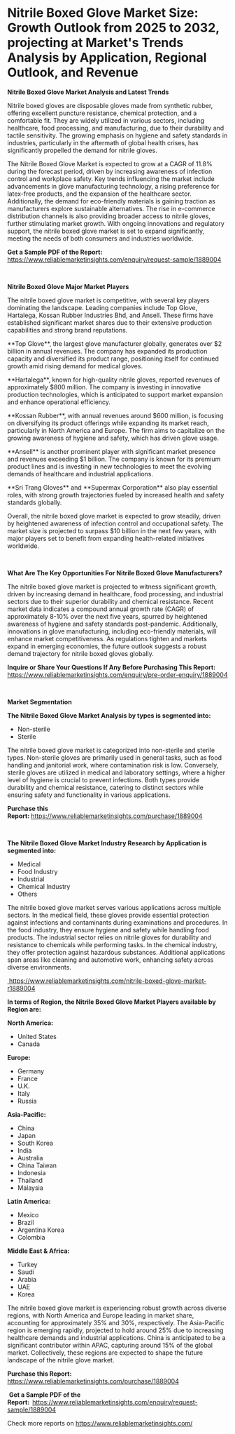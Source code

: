 <p><h1>Nitrile Boxed Glove Market Size: Growth Outlook from 2025 to 2032, projecting at Market's Trends Analysis by Application, Regional Outlook, and Revenue</h1></p><p><strong>Nitrile Boxed Glove Market Analysis and Latest Trends</strong></p>
<p><p>Nitrile boxed gloves are disposable gloves made from synthetic rubber, offering excellent puncture resistance, chemical protection, and a comfortable fit. They are widely utilized in various sectors, including healthcare, food processing, and manufacturing, due to their durability and tactile sensitivity. The growing emphasis on hygiene and safety standards in industries, particularly in the aftermath of global health crises, has significantly propelled the demand for nitrile gloves.</p><p>The Nitrile Boxed Glove Market is expected to grow at a CAGR of 11.8% during the forecast period, driven by increasing awareness of infection control and workplace safety. Key trends influencing the market include advancements in glove manufacturing technology, a rising preference for latex-free products, and the expansion of the healthcare sector. Additionally, the demand for eco-friendly materials is gaining traction as manufacturers explore sustainable alternatives. The rise in e-commerce distribution channels is also providing broader access to nitrile gloves, further stimulating market growth. With ongoing innovations and regulatory support, the nitrile boxed glove market is set to expand significantly, meeting the needs of both consumers and industries worldwide.</p></p>
<p><strong>Get a Sample PDF of the Report:&nbsp;</strong> <a href="https://www.reliablemarketinsights.com/enquiry/request-sample/1889004?utm_campaign=2010&utm_medium=2&utm_source=Github&utm_content=ia&utm_term=14012025&utm_id=nitrile-boxed-glove">https://www.reliablemarketinsights.com/enquiry/request-sample/1889004</a></p>
<p>&nbsp;</p>
<p><strong>Nitrile Boxed Glove Major Market Players</strong></p>
<p><p>The nitrile boxed glove market is competitive, with several key players dominating the landscape. Leading companies include Top Glove, Hartalega, Kossan Rubber Industries Bhd, and Ansell. These firms have established significant market shares due to their extensive production capabilities and strong brand reputations.</p><p>**Top Glove**, the largest glove manufacturer globally, generates over $2 billion in annual revenues. The company has expanded its production capacity and diversified its product range, positioning itself for continued growth amid rising demand for medical gloves. </p><p>**Hartalega**, known for high-quality nitrile gloves, reported revenues of approximately $800 million. The company is investing in innovative production technologies, which is anticipated to support market expansion and enhance operational efficiency.</p><p>**Kossan Rubber**, with annual revenues around $600 million, is focusing on diversifying its product offerings while expanding its market reach, particularly in North America and Europe. The firm aims to capitalize on the growing awareness of hygiene and safety, which has driven glove usage.</p><p>**Ansell** is another prominent player with significant market presence and revenues exceeding $1 billion. The company is known for its premium product lines and is investing in new technologies to meet the evolving demands of healthcare and industrial applications.</p><p>**Sri Trang Gloves** and **Supermax Corporation** also play essential roles, with strong growth trajectories fueled by increased health and safety standards globally. </p><p>Overall, the nitrile boxed glove market is expected to grow steadily, driven by heightened awareness of infection control and occupational safety. The market size is projected to surpass $10 billion in the next few years, with major players set to benefit from expanding health-related initiatives worldwide.</p></p>
<p>&nbsp;</p>
<p><strong>What Are The Key Opportunities For Nitrile Boxed Glove Manufacturers?</strong></p>
<p><p>The nitrile boxed glove market is projected to witness significant growth, driven by increasing demand in healthcare, food processing, and industrial sectors due to their superior durability and chemical resistance. Recent market data indicates a compound annual growth rate (CAGR) of approximately 8-10% over the next five years, spurred by heightened awareness of hygiene and safety standards post-pandemic. Additionally, innovations in glove manufacturing, including eco-friendly materials, will enhance market competitiveness. As regulations tighten and markets expand in emerging economies, the future outlook suggests a robust demand trajectory for nitrile boxed gloves globally.</p></p>
<p><strong>Inquire or Share Your Questions If Any Before Purchasing This Report:</strong> <a href="https://www.reliablemarketinsights.com/enquiry/pre-order-enquiry/1889004?utm_campaign=2010&utm_medium=2&utm_source=Github&utm_content=ia&utm_term=14012025&utm_id=nitrile-boxed-glove">https://www.reliablemarketinsights.com/enquiry/pre-order-enquiry/1889004</a></p>
<p>&nbsp;</p>
<p><strong>Market Segmentation</strong></p>
<p><strong>The Nitrile Boxed Glove Market Analysis by types is segmented into:</strong></p>
<p><ul><li>Non-sterile</li><li>Sterile</li></ul></p>
<p><p>The nitrile boxed glove market is categorized into non-sterile and sterile types. Non-sterile gloves are primarily used in general tasks, such as food handling and janitorial work, where contamination risk is low. Conversely, sterile gloves are utilized in medical and laboratory settings, where a higher level of hygiene is crucial to prevent infections. Both types provide durability and chemical resistance, catering to distinct sectors while ensuring safety and functionality in various applications.</p></p>
<p><strong>Purchase this Report:&nbsp;</strong><a href="https://www.reliablemarketinsights.com/purchase/1889004?utm_campaign=2010&utm_medium=2&utm_source=Github&utm_content=ia&utm_term=14012025&utm_id=nitrile-boxed-glove">https://www.reliablemarketinsights.com/purchase/1889004</a></p>
<p>&nbsp;</p>
<p><strong>The Nitrile Boxed Glove Market Industry Research by Application is segmented into:</strong></p>
<p><ul><li>Medical</li><li>Food Industry</li><li>Industrial</li><li>Chemical Industry</li><li>Others</li></ul></p>
<p><p>The nitrile boxed glove market serves various applications across multiple sectors. In the medical field, these gloves provide essential protection against infections and contaminants during examinations and procedures. In the food industry, they ensure hygiene and safety while handling food products. The industrial sector relies on nitrile gloves for durability and resistance to chemicals while performing tasks. In the chemical industry, they offer protection against hazardous substances. Additional applications span areas like cleaning and automotive work, enhancing safety across diverse environments.</p></p>
<p><a href="https://www.reliablemarketinsights.com/nitrile-boxed-glove-market-r1889004?utm_campaign=2010&utm_medium=2&utm_source=Github&utm_content=ia&utm_term=14012025&utm_id=nitrile-boxed-glove">&nbsp;https://www.reliablemarketinsights.com/nitrile-boxed-glove-market-r1889004</a></p>
<p><strong>In terms of Region, the Nitrile Boxed Glove Market Players available by Region are:</strong></p>
<p>
    <p> <strong> North America: </strong>
        <ul>
            <li>United States</li>
            <li>Canada</li>
        </ul>
        </p> 
    <p> <strong> Europe: </strong>
        <ul>
            <li>Germany</li>
            <li>France</li>
            <li>U.K.</li>
            <li>Italy</li>
            <li>Russia</li>
        </ul>
        </p> 
    <p> <strong> Asia-Pacific: </strong>
        <ul>
            <li>China</li>
            <li>Japan</li>
            <li>South Korea</li>
            <li>India</li>
            <li>Australia</li>
            <li>China Taiwan</li>
            <li>Indonesia</li>
            <li>Thailand</li>
            <li>Malaysia</li>
        </ul>
        </p> 
    <p> <strong> Latin America: </strong>
        <ul>
            <li>Mexico</li>
            <li>Brazil</li>
            <li>Argentina Korea</li>
            <li>Colombia</li>
        </ul>
        </p> 
    <p> <strong> Middle East & Africa: </strong>
        <ul>
            <li>Turkey</li>
            <li>Saudi</li>
            <li>Arabia</li>
            <li>UAE</li>
            <li>Korea</li>
        </ul>
    </p>
    </p>
<p><p>The nitrile boxed glove market is experiencing robust growth across diverse regions, with North America and Europe leading in market share, accounting for approximately 35% and 30%, respectively. The Asia-Pacific region is emerging rapidly, projected to hold around 25% due to increasing healthcare demands and industrial applications. China is anticipated to be a significant contributor within APAC, capturing around 15% of the global market. Collectively, these regions are expected to shape the future landscape of the nitrile glove market.</p></p>
<p><strong>Purchase this Report: </strong><a href="https://www.reliablemarketinsights.com/purchase/1889004?utm_campaign=2010&utm_medium=2&utm_source=Github&utm_content=ia&utm_term=14012025&utm_id=nitrile-boxed-glove">https://www.reliablemarketinsights.com/purchase/1889004</a></p>
<p>&nbsp;<strong>Get a Sample PDF of the Report:&nbsp;&nbsp;</strong><a href="https://www.reliablemarketinsights.com/enquiry/request-sample/1889004?utm_campaign=2010&utm_medium=2&utm_source=Github&utm_content=ia&utm_term=14012025&utm_id=nitrile-boxed-glove">https://www.reliablemarketinsights.com/enquiry/request-sample/1889004</a></p>
<p><strong></strong></p>
<p>Check more reports on <a href="https://www.reliablemarketinsights.com/?utm_campaign=2010&utm_medium=2&utm_source=Github&utm_content=ia&utm_term=14012025&utm_id=nitrile-boxed-glove">https://www.reliablemarketinsights.com/</a></p>